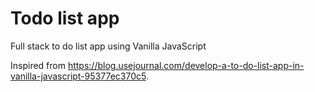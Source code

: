 # Todo list app

Full stack to do list app using Vanilla JavaScript

Inspired from https://blog.usejournal.com/develop-a-to-do-list-app-in-vanilla-javascript-95377ec370c5. 

